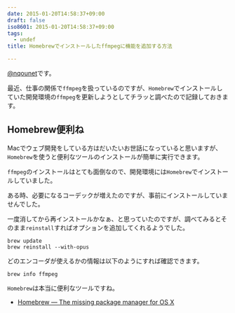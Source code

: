 ```yaml
---
date: 2015-01-20T14:58:37+09:00
draft: false
iso8601: 2015-01-20T14:58:37+09:00
tags:
  - undef
title: Homebrewでインストールしたffmpegに機能を追加する方法

---
```


[@nqounet](https://twitter.com/nqounet)です。

最近、仕事の関係で`ffmpeg`を扱っているのですが、`Homebrew`でインストールしていた開発環境の`ffmpeg`を更新しようとしてチラッと調べたので記録しておきます。

## Homebrew便利ね

Macでウェブ開発をしている方はだいたいお世話になっていると思いますが、`Homebrew`を使うと便利なツールのインストールが簡単に実行できます。

`ffmpeg`のインストールはとても面倒なので、開発環境には`Homebrew`でインストールしていました。

ある時、必要になるコーデックが増えたのですが、事前にインストールしていませんでした。

一度消してから再インストールかなぁ、と思っていたのですが、調べてみるとそのまま`reinstall`すればオプションを追加してくれるようでした。

```
brew update
brew reinstall --with-opus
```

どのエンコーダが使えるかの情報は以下のようにすれば確認できます。

```
brew info ffmpeg
```

`Homebrew`は本当に便利なツールですね。

- [Homebrew — The missing package manager for OS X](http://brew.sh/)
